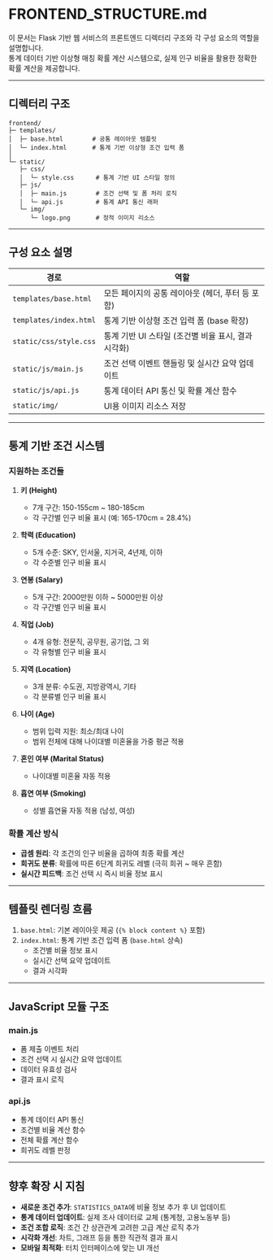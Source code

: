 # FRONTEND_STRUCTURE.md

이 문서는 Flask 기반 웹 서비스의 프론트엔드 디렉터리 구조와 각 구성 요소의 역할을 설명합니다.  
통계 데이터 기반 이상형 매칭 확률 계산 시스템으로, 실제 인구 비율을 활용한 정확한 확률 계산을 제공합니다.

---

## 디렉터리 구조

```
frontend/
├─ templates/
│  ├─ base.html        # 공통 레이아웃 템플릿
│  └─ index.html       # 통계 기반 이상형 조건 입력 폼
│
└─ static/
   ├─ css/
   │  └─ style.css      # 통계 기반 UI 스타일 정의
   ├─ js/
   │  ├─ main.js        # 조건 선택 및 폼 처리 로직
   │  └─ api.js         # 통계 API 통신 래퍼
   └─ img/
      └─ logo.png       # 정적 이미지 리소스
```

---

## 구성 요소 설명

| 경로 | 역할 |
|------|------|
| `templates/base.html` | 모든 페이지의 공통 레이아웃 (헤더, 푸터 등 포함) |
| `templates/index.html` | 통계 기반 이상형 조건 입력 폼 (base 확장) |
| `static/css/style.css` | 통계 기반 UI 스타일 (조건별 비율 표시, 결과 시각화) |
| `static/js/main.js` | 조건 선택 이벤트 핸들링 및 실시간 요약 업데이트 |
| `static/js/api.js` | 통계 데이터 API 통신 및 확률 계산 함수 |
| `static/img/` | UI용 이미지 리소스 저장 |

---

## 통계 기반 조건 시스템

### 지원하는 조건들

1. **키 (Height)**
   - 7개 구간: 150-155cm ~ 180-185cm
   - 각 구간별 인구 비율 표시 (예: 165-170cm = 28.4%)

2. **학력 (Education)**
   - 5개 수준: SKY, 인서울, 지거국, 4년제, 이하
   - 각 수준별 인구 비율 표시

3. **연봉 (Salary)**
   - 5개 구간: 2000만원 이하 ~ 5000만원 이상
   - 각 구간별 인구 비율 표시

4. **직업 (Job)**
   - 4개 유형: 전문직, 공무원, 공기업, 그 외
   - 각 유형별 인구 비율 표시

5. **지역 (Location)**
   - 3개 분류: 수도권, 지방광역시, 기타
   - 각 분류별 인구 비율 표시

6. **나이 (Age)**
   - 범위 입력 지원: 최소/최대 나이
   - 범위 전체에 대해 나이대별 미혼율을 가중 평균 적용

7. **혼인 여부 (Marital Status)**
   - 나이대별 미혼율 자동 적용

7. **흡연 여부 (Smoking)**
   - 성별 흡연율 자동 적용 (남성, 여성)

### 확률 계산 방식

- **곱셈 원리**: 각 조건의 인구 비율을 곱하여 최종 확률 계산
- **희귀도 분류**: 확률에 따른 6단계 희귀도 레벨 (극히 희귀 ~ 매우 흔함)
- **실시간 피드백**: 조건 선택 시 즉시 비율 정보 표시

---

## 템플릿 렌더링 흐름

1. `base.html`: 기본 레이아웃 제공 (`{% block content %}` 포함)
2. `index.html`: 통계 기반 조건 입력 폼 (`base.html` 상속)
   - 조건별 비율 정보 표시
   - 실시간 선택 요약 업데이트
   - 결과 시각화

---

## JavaScript 모듈 구조

### main.js
- 폼 제출 이벤트 처리
- 조건 선택 시 실시간 요약 업데이트
- 데이터 유효성 검사
- 결과 표시 로직

### api.js
- 통계 데이터 API 통신
- 조건별 비율 계산 함수
- 전체 확률 계산 함수
- 희귀도 레벨 판정

---

## 향후 확장 시 지침

- **새로운 조건 추가**: `STATISTICS_DATA`에 비율 정보 추가 후 UI 업데이트
- **통계 데이터 업데이트**: 실제 조사 데이터로 교체 (통계청, 고용노동부 등)
- **조건 조합 로직**: 조건 간 상관관계 고려한 고급 계산 로직 추가
- **시각화 개선**: 차트, 그래프 등을 통한 직관적 결과 표시
- **모바일 최적화**: 터치 인터페이스에 맞는 UI 개선 